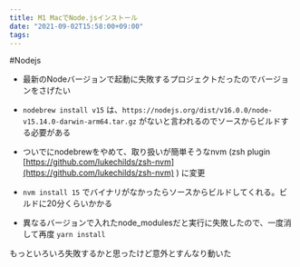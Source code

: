 ```yaml
---
title: M1 MacでNode.jsインストール
date: "2021-09-02T15:58:00+09:00"
tags: 
---
```


#Nodejs 

-   最新のNodeバージョンで起動に失敗するプロジェクトだったのでバージョンをさげたい
-   `nodebrew install v15` は、`https://nodejs.org/dist/v16.0.0/node-v15.14.0-darwin-arm64.tar.gz` がないと言われるのでソースからビルドする必要がある

-   ついでにnodebrewをやめて、取り扱いが簡単そうなnvm (zsh plugin [https://github.com/lukechilds/zsh-nvm](https://github.com/lukechilds/zsh-nvm) ) に変更
-   `nvm install 15` でバイナリがなかったらソースからビルドしてくれる。ビルドに20分くらいかかる

-   異なるバージョンで入れたnode_modulesだと実行に失敗したので、一度消して再度 `yarn install`

もっといろいろ失敗するかと思ったけど意外とすんなり動いた
